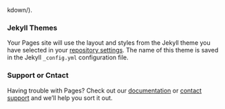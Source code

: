

kdown/).

### Jekyll Themes

Your Pages site will use the layout and styles from the Jekyll theme you have selected in your [repository settings](https://github.com/ASHellos/C-GUI-Programming-with-QT-PJ2/settings/pages). The name of this theme is saved in the Jekyll `_config.yml` configuration file.

### Support or Cntact

Having trouble with Pages? Check out our [documentation](https://docs.github.com/categories/github-pages-basics/) or [contact support](https://support.github.com/contact) and we’ll help you sort it out.
